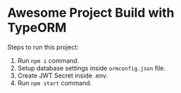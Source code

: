# Awesome Project Build with TypeORM

Steps to run this project:

1. Run `npm i` command.
2. Setup database settings inside `ormconfig.json` file.
3. Create JWT Secret inside .env.
3. Run `npm start` command.
